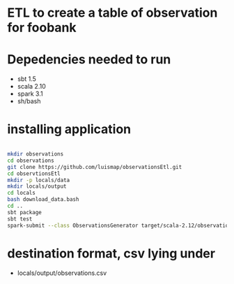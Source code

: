 # ETL to create a table of observation for foobank

# Depedencies needed to run
  * sbt 1.5
  * scala 2.10
  * spark 3.1
  * sh/bash

# installing application
```bash

mkdir observations
cd observations
git clone https://github.com/luismap/observationsEtl.git
cd observtionsEtl
mkdir -p locals/data
mkdir locals/output
cd locals
bash download_data.bash
cd ..
sbt package
sbt test
spark-submit --class ObservationsGenerator target/scala-2.12/observation-generator_2.12-0.1.jar
```
# destination format, csv lying under
* locals/output/observations.csv
